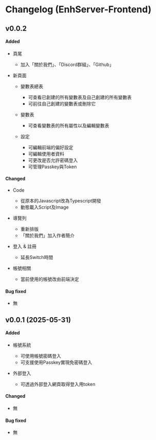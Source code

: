 # Changelog (EnhServer-Frontend)

## v0.0.2
#### Added
- 頁尾
    - 加入「關於我們」、「Discord群組」、「Github」

- 新頁面
    - 變數表總表
        - 可查看已創建的所有變數表及自己創建的所有變數表
        - 可前往自己創建的變數表或刪除它

    - 變數表
        - 可查看變數表的所有屬性以及編輯變數表

    - 設定
        - 可編輯前端的偏好設定
        - 可編輯使用者資料
        - 可更改是否允許密碼登入
        - 可管理Passkey與Token

#### Changed
- Code
    - 從原本的Javascript改為Typescript開發
    - 動態載入Script及Image

- 導覽列
    - 重新排版
    - 「關於我們」加入作者簡介

- 登入 & 註冊
    - 延長Switch時間

- 帳號相關
    - 當前使用的帳號改由前端決定

#### Bug fixed
- 無

## v0.0.1 (2025-05-31)
#### Added
- 帳號系統
    - 可使用帳號密碼登入
    - 可支援使用Passkey實現免密碼登入

- 外部登入
    - 可透過外部登入網頁取得登入用token

#### Changed
- 無

#### Bug fixed
- 無
